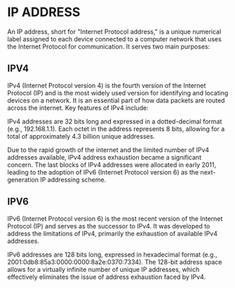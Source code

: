 # IP ADDRESS

An IP address, short for "Internet Protocol address," is a unique numerical label assigned to each device connected to a computer network that uses the Internet Protocol for communication. It serves two main purposes:

## IPV4

IPv4 (Internet Protocol version 4) is the fourth version of the Internet Protocol (IP) and is the most widely used version for identifying and locating devices on a network. It is an essential part of how data packets are routed across the internet.
Key features of IPv4 include:

IPv4 addresses are 32 bits long and expressed in a dotted-decimal format (e.g., 192.168.1.1).
Each octet in the address represents 8 bits, allowing for a total of approximately 4.3 billion unique addresses.

Due to the rapid growth of the internet and the limited number of IPv4 addresses available,
IPv4 address exhaustion became a significant concern. The last blocks of IPv4 addresses were allocated in early 2011,
leading to the adoption of IPv6 (Internet Protocol version 6) as the next-generation IP addressing scheme.

## IPV6

IPv6 (Internet Protocol version 6) is the most recent version of the Internet Protocol (IP) and serves as the successor to IPv4. It was developed to address the limitations of IPv4,
primarily the exhaustion of available IPv4 addresses.

IPv6 addresses are 128 bits long, expressed in hexadecimal format (e.g., 2001:0db8:85a3:0000:0000:8a2e:0370:7334). The 128-bit address space allows for a virtually infinite number of unique IP addresses,
which effectively eliminates the issue of address exhaustion faced by IPv4.
